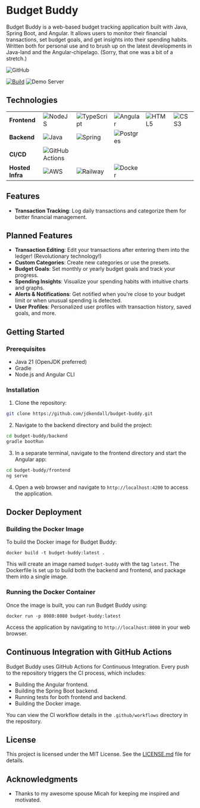 # Budget Buddy

Budget Buddy is a web-based budget tracking application built with Java, Spring Boot, and Angular. It allows users to monitor their financial transactions, set budget goals, and get insights into their spending habits. Written both for personal use and to brush up on the latest developments in Java-land and the Angular-chipelago. (Sorry, that one was a bit of a stretch.)

![GitHub](https://img.shields.io/github/license/jdkendall/budget-buddy)

[![Build](https://github.com/jdkendall/budget-buddy/actions/workflows/main.yml/badge.svg)](https://github.com/jdkendall/budget-buddy/actions) ![Demo Server](https://img.shields.io/uptimerobot/status/m795507466-4af9f0451441ddec2ea0c1f8)

## Technologies

|                  |                                                                                                                               |                                                                                                                   |                                                                                                               |                                                                                                    |                                                                                                 |
|------------------|-------------------------------------------------------------------------------------------------------------------------------|-------------------------------------------------------------------------------------------------------------------|---------------------------------------------------------------------------------------------------------------|----------------------------------------------------------------------------------------------------|-------------------------------------------------------------------------------------------------|
| **Frontend**     | ![NodeJS](https://img.shields.io/badge/Node.js-43853D?style=for-the-badge&logo=node.js&logoColor=white)                       | ![TypeScript](https://img.shields.io/badge/TypeScript-007ACC?style=for-the-badge&logo=typescript&logoColor=white) | ![Angular](https://img.shields.io/badge/Angular-DD0031?style=for-the-badge&logo=angular&logoColor=white)      | ![HTML5](https://img.shields.io/badge/HTML5-E34F26?style=for-the-badge&logo=html5&logoColor=white) | ![CSS3](https://img.shields.io/badge/CSS3-1572B6?style=for-the-badge&logo=css3&logoColor=white) |
| **Backend**      | ![Java](https://img.shields.io/badge/Java-ED8B00?style=for-the-badge&logo=openjdk&logoColor=white)                            | ![Spring](https://img.shields.io/badge/Spring-6DB33F?style=for-the-badge&logo=spring&logoColor=white)             | ![Postgres](https://img.shields.io/badge/Postgres-316192?style=for-the-badge&logo=postgresql&logoColor=white) |                                                                                                    |                                                                                                 |
| **CI/CD**        | ![GitHub Actions](https://img.shields.io/badge/GitHub_Actions-2088FF?style=for-the-badge&logo=github-actions&logoColor=white) |                                                                                                                   |                                                                                                               |                                                                                                    |                                                                                                 |
| **Hosted Infra** | ![AWS](https://img.shields.io/badge/Amazon_AWS-FF9900?style=for-the-badge&logo=amazonaws&logoColor=white)                     | ![Railway](https://img.shields.io/badge/Railway-131415?style=for-the-badge&logo=railway&logoColor=white)          | ![Docker](https://img.shields.io/badge/Docker-2CA5E0?style=for-the-badge&logo=docker&logoColor=white)         |                                                                                                    |                                                                                                 |
## Features

- **Transaction Tracking**: Log daily transactions and categorize them for better financial management.

## Planned Features

- **Transaction Editing**: Edit your transactions after entering them into the ledger! (Revolutionary technology!)
- **Custom Categories**: Create new categories or use the presets.
- **Budget Goals**: Set monthly or yearly budget goals and track your progress.
- **Spending Insights**: Visualize your spending habits with intuitive charts and graphs.
- **Alerts & Notifications**: Get notified when you're close to your budget limit or when unusual spending is detected.
- **User Profiles**: Personalized user profiles with transaction history, saved goals, and more.

## Getting Started

### Prerequisites

- Java 21 (OpenJDK preferred)
- Gradle
- Node.js and Angular CLI

### Installation

1. Clone the repository:

```sh
git clone https://github.com/jdkendall/budget-buddy.git
```

2. Navigate to the backend directory and build the project:

```sh
cd budget-buddy/backend
gradle bootRun
```

3. In a separate terminal, navigate to the frontend directory and start the Angular app:

```sh
cd budget-buddy/frontend
ng serve
```

4. Open a web browser and navigate to `http://localhost:4200` to access the application.

## Docker Deployment

### Building the Docker Image

To build the Docker image for Budget Buddy:

~~~
docker build -t budget-buddy:latest .
~~~

This will create an image named `budget-buddy` with the tag `latest`. The Dockerfile is set up to build both the backend and frontend, and package them into a single image.

### Running the Docker Container

Once the image is built, you can run Budget Buddy using:

~~~
docker run -p 8080:8080 budget-buddy:latest
~~~

Access the application by navigating to `http://localhost:8080` in your web browser.

## Continuous Integration with GitHub Actions

Budget Buddy uses GitHub Actions for Continuous Integration. Every push to the repository triggers the CI process, which includes:

- Building the Angular frontend.
- Building the Spring Boot backend.
- Running tests for both frontend and backend.
- Building the Docker image.

You can view the CI workflow details in the `.github/workflows` directory in the repository.

## License

This project is licensed under the MIT License. See the [LICENSE.md](LICENSE.md) file for details.

## Acknowledgments

- Thanks to my awesome spouse Micah for keeping me inspired and motivated.
